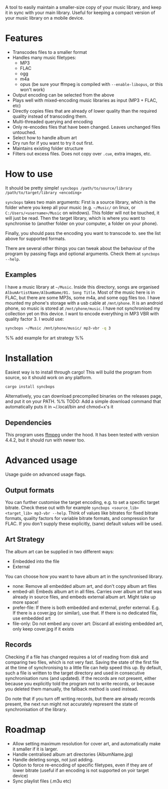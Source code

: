 A tool to easily maintain a smaller-size copy of your music library, and keep it in sync with your main library.
Useful for keeping a compact version of your music library on a mobile device.

# Features
- Transcodes files to a smaller format
- Handles many music filetypes:
    - MP3
    - FLAC
    - ogg 
    - m4a
    - opus (be sure your ffmpeg is compiled with `--enable-libopus`, or this won't work)
- Output encoding can be selected from the above
- Plays well with mixed-encoding music libraries as input (MP3 + FLAC, etc)
- Directly copies files that are already of lower quality than the required quality instead of transcoding them.
- Multi-threaded querying and encoding
- Only re-encodes files that have been changed. Leaves unchanged files untouched.
- Select how to handle album art
- Dry run for if you want to try it out first.
- Maintains existing folder structure
- Filters out excess files. Does not copy over `.cue`, extra images, etc.

# How to use
It should be pretty simple!
`syncbops /path/to/source/library /path/to/target/library <encoding>`

`syncbops` takes two main arguments:
First is a source library, which is the folder where you keep all your music (e.g. `~/Music/` on linux, or `C:/Users/<username>/Music` on windows). This folder will not be touched, it will just be read.
Then the target library, which is where you want to synchronise to (another folder on your computer, a folder on your phone).

Finally, you should pass the encoding you want to transcode to. see the list above for supported formats.

There are several other things you can tweak about the behaviour of the program by passing flags and optional arguments. Check them at `syncbops --help`.

## Examples
I have a music library at `~/Music`.
Inside this directory, songs are organised `AlbumArtistName/AlbumName/01. Song Title`. Most of the music here is in FLAC, but there are some MP3s, some m4a, and some ogg files too.
I have mounted my phone's storage with a usb cable at `/mnt/phone`. It is an android phone, so music is stored at `/mnt/phone/music`.
I have not synchronised my collection yet on this device. I want to encode everything in MP3 VBR with quality factor 3.
I would use:
```bash 
syncbops ~/Music /mnt/phone/music/ mp3-vbr -q 3
```

%% add example for art strategy %%

# Installation
Easiest way is to install through cargo! This will build the program from source, so it should work on any platform.
```bash
cargo install syncbops
```

Alternatively, you can download precompiled binaries on the releases page, and put it on your PATH.
%% TODO: Add a simple download command that automatically puts it in ~/.local/bin and chmod+x's it

## Dependencies
This program uses [ffmpeg](https://ffmpeg.org/) under the hood. It has been tested with version 4.4.2, but it should run with newer too.

# Advanced usage
Usage guide on advanced usage flags.

## Output formats
You can further customise the target encoding, e.g. to set a specific target bitrate. Check these out with for example `syncbops <source_lib> <target_lib> mp3-vbr --help`.
Think of values like bitrates for fixed bitrate formats, quality factors for variable bitrate formats, and compression for FLAC.
If you don't supply these explicitly, (sane) default values will be used.

## Art Strategy
The album art can be supplied in two different ways:
- Embedded into the file
- External

You can choose how you want to have album art in the synchronised library.
- none: Remove all embedded album art, and don't copy album art files
- embed-all:   Embeds album art in all files. Carries over album art that was already in source files, and embeds external album art. Might take up more space!
- prefer-file: If there is both embedded and external, prefer external. E.g. If there is a cover.jpg (or similar), use that. If there is no dedicated file, use embedded art
- file-only:   Do not embed any cover art: Discard all existing embedded art, only keep cover.jpg if it exists

## Records
Checking if a file has changed requires a lot of reading from disk and comparing two files, which is not very fast.
Saving the state of the first file at the time of synchronising to a little file can help speed this up.
By default, such a file is written to the target directory and used in consecutive synchronisation runs (and updated).
If the records are not present, either because you explicitly told the program not to write records, or because you deleted them manually, the fallback method is used instead.

Do note that if you turn off writing records, but there are already records present, the next run might not accurately represent the state of synchronisation of the library.

# Roadmap
- Allow setting maximum resolution for cover art, and automatically make it smaller if it is larger.
- Handle centralised album art directories (AlbumName.jpg)
- Handle deleting songs, not just adding. 
- Option to force re-encoding of specific filetypes, even if they are of lower bitrate (useful if an encoding is not supported on yoir target device)
- Sync playlist files (.m3u etc)

